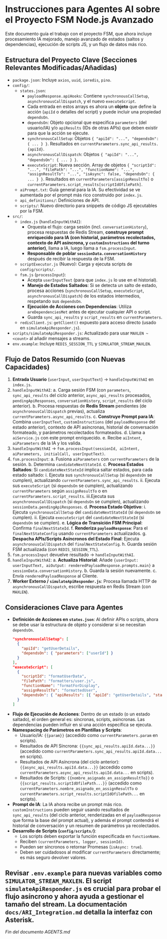 # Instrucciones para Agentes AI sobre el Proyecto FSM Node.js Avanzado

Este documento guía el trabajo con el proyecto FSM, que ahora incluye procesamiento IA mejorado, manejo avanzado de estados (saltos y dependencias), ejecución de scripts JS, y un flujo de datos más rico.

## Estructura del Proyecto Clave (Secciones Relevantes Modificadas/Añadidas)

-   `package.json`: Incluye `axios`, `uuid`, `ioredis`, `pino`.
-   `config/`:
    -   `states.json`:
        -   `payloadResponse.apiHooks`: Contiene `synchronousCallSetup`, `asynchronousCallDispatch`, y el nuevo `executeScript`.
        -   Cada entrada en estos arrays es ahora un **objeto** que define la acción (`apiId` o detalles del script) y puede incluir una propiedad `dependsOn`.
        -   `dependsOn`: Objeto opcional que especifica `parameters` (del usuario/IA) y/o `apiResults` (IDs de otras APIs) que deben existir para que la acción se ejecute.
        -   `synchronousCallSetup`: Objetos `{ "apiId": "...", "dependsOn": { ... } }`. Resultados en `currentParameters.sync_api_results.{apiId}`.
        -   `asynchronousCallDispatch`: Objetos `{ "apiId": "...", "dependsOn": { ... } }`.
        -   `executeScript`: Nueva sección. Array de objetos `{ "scriptId": "...", "filePath": "...", "functionName": "...", "assignResultTo": "...", "isAsync": false, "dependsOn": { ... } }`. Resultados en `currentParameters[assignResultTo]` o `currentParameters.script_results[scriptIdOfilePath]`.
    -   `aiPrompt.txt`: Guía general para la IA. Su efectividad se ve aumentada por el prompt más rico construido por `index.js`.
    -   `api_definitions/`: Definiciones de API.
    -   `scripts/`: Nuevo directorio para snippets de código JS ejecutables por la FSM.
-   `src/`:
    -   `index.js` (`handleInputWithAI`):
        -   Orquesta el flujo: carga sesión (incl. `conversationHistory`), procesa respuestas de Redis Stream, **construye prompt enriquecido para IA (con historial, parámetros recolectados, contexto de API asíncrona, y `customInstructions` del turno anterior)**, llama a IA, luego llama a `fsm.processInput`.
        -   **Responsable de poblar `sessionData.conversationHistory`** después de recibir la respuesta de la FSM.
    -   `scriptExecutor.js` (Nuevo): Carga y ejecuta scripts de `config/scripts/`.
    -   `fsm.js` (`processInput`):
        -   Acepta `userInputText` (para que `index.js` lo use en el historial).
        -   **Manejo de Estados Saltados**: Si se detecta un salto de estado, procesa acciones (`synchronousCallSetup`, `executeScript`, `asynchronousCallDispatch`) de los estados intermedios, respetando sus `dependsOn`.
        -   **Ejecución de Acciones con Dependencias**: Utiliza `areDependenciesMet` antes de ejecutar cualquier API o script.
        -   Guarda `sync_api_results` y `script_results` en `currentParameters`.
    -   `redisClient.js`: `getClient()` expuesto para acceso directo (usado en `simulateApiResponder.js`).
-   `scripts/simulateApiResponder.js`: Actualizado para usar `MAXLEN ~ <count>` al añadir mensajes a streams.
-   `env.example`: Incluye `REDIS_SESSION_TTL` y `SIMULATOR_STREAM_MAXLEN`.

## Flujo de Datos Resumido (con Nuevas Capacidades)

1.  **Entrada Usuario** (`userInput`, `userInputText`) -> `handleInputWithAI` en `index.js`.
2.  `handleInputWithAI`:
    a.  Carga sesión FSM (con `parameters`, `sync_api_results` del ciclo anterior, `async_api_results` procesados, `pendingApiResponses`, `conversationHistory`, `script_results` del ciclo anterior).
    b.  Procesa respuestas de **Redis Stream** pendientes (de `asynchronousCallDispatch` previas), actualiza `currentParameters.async_api_results`.
    c.  **Construye Prompt para IA**: Combina `userInputText`, `customInstructions` (del `payloadResponse` del estado anterior), contexto de API asíncronas, historial de conversación formateado, y parámetros recolectados formateados.
    d.  Llama a `aiService.js` con este prompt enriquecido.
    e.  Recibe `aiIntent`, `aiParameters` de la IA y los valida.
3.  `handleInputWithAI` -> `fsm.processInput(sessionId, aiIntent, aiParameters, initialCall, userInputText)`.
4.  `fsm.processInput`:
    a.  Fusiona `aiParameters` con `currentParameters` de la sesión.
    b.  Determina `candidateNextStateId`.
    c.  **Procesa Estados Saltados**: Si `candidateNextStateId` implica saltar estados, para cada estado saltado:
        i.  Ejecuta sus `synchronousCallSetup` (si `dependsOn` se cumplen), actualizando `currentParameters.sync_api_results`.
        ii. Ejecuta sus `executeScript` (si `dependsOn` se cumplen), actualizando `currentParameters` según `assignResultTo` o en `currentParameters.script_results`.
        iii.Ejecuta sus `asynchronousCallDispatch` (si `dependsOn` se cumplen), actualizando `sessionData.pendingApiResponses`.
    d.  **Procesa Estado Objetivo**:
        i.  Ejecuta `synchronousCallSetup` del `candidateNextStateId` (si `dependsOn` se cumplen).
        ii. Ejecuta `executeScript` del `candidateNextStateId` (si `dependsOn` se cumplen).
    e.  **Lógica de Transición FSM Principal**: Confirma `finalNextStateId`.
    f.  **Renderiza `payloadResponse`**: Para el `finalNextStateConfig` usando `currentParameters` actualizados.
    g.  **Despacha APIs/Scripts Asíncronos del Estado Final**: Ejecuta `asynchronousCallDispatch` del `finalNextStateConfig`.
    h.  Guarda sesión FSM actualizada (con `REDIS_SESSION_TTL`).
5.  `fsm.processInput` devuelve resultado -> `handleInputWithAI`.
6.  `handleInputWithAI`:
    a.  **Actualiza Historial**: Añade `{userInput: userInputText, aiOutput: renderedPayloadResponse.prompts.main}` a `sessionData.conversationHistory`.
    b.  Guarda la sesión nuevamente.
    c.  Envía `renderedPayloadResponse` al Cliente.
7.  **Worker Externo / `simulateApiResponder.js`**: Procesa llamada HTTP de `asynchronousCallDispatch`, escribe respuesta en Redis Stream (con `MAXLEN`).

## Consideraciones Clave para Agentes

*   **Definición de Acciones en `states.json`**: Al definir APIs o scripts, ahora se debe usar la estructura de objeto y considerar si se necesitan `dependsOn`.
    ```json
    "synchronousCallSetup": [
      {
        "apiId": "getUserDetails",
        "dependsOn": { "parameters": ["userId"] }
      }
    ],
    "executeScript": [
      {
        "scriptId": "formatUserData",
        "filePath": "formatters/user.js",
        "functionName": "formatForDisplay",
        "assignResultTo": "formattedUser",
        "dependsOn": { "apiResults": [{ "apiId": "getUserDetails", "status": "success" }] }
      }
    ]
    ```
*   **Flujo de Ejecución de Acciones**: Dentro de un estado (o un estado saltado), el orden general es: síncronas, scripts, asíncronas. Las dependencias pueden influir en si una acción específica se ejecuta.
*   **Namespacing de Parámetros en Plantillas y Scripts**:
    *   Usuario/IA: `{{param}}` (accedido como `currentParameters.param` en scripts).
    *   Resultados de API Síncrona: `{{sync_api_results.apiId.data...}}` (accedido como `currentParameters.sync_api_results.apiId.data...` en scripts).
    *   Resultados de API Asíncrona (del ciclo anterior): `{{async_api_results.apiId.data...}}` (accedido como `currentParameters.async_api_results.apiId.data...` en scripts).
    *   Resultados de Scripts: `{{nombre_asignado_en_assignResultTo}}` o `{{script_results.scriptIdOfilePath...}}` (accedido como `currentParameters.nombre_asignado_en_assignResultTo` o `currentParameters.script_results.scriptIdOfilePath...` en scripts).
*   **Prompt de IA**: La IA ahora recibe un prompt más rico. `customInstructions` pueden seguir usando resultados de `sync_api_results` (del ciclo anterior, renderizadas en el `payloadResponse` que forma la base del prompt actual), y además el prompt contendrá el historial de conversación y un resumen de parámetros ya recolectados.
*   **Desarrollo de Scripts (`config/scripts/`)**:
    *   Los scripts deben exportar la función especificada en `functionName`.
    *   Reciben `(currentParameters, logger, sessionId)`.
    *   Pueden ser síncronos o retornar Promesas (`isAsync: true`).
    *   Deben ser cuidadosos al modificar `currentParameters` directamente; es más seguro devolver valores.

Revisar `.env.example` para nuevas variables como `SIMULATOR_STREAM_MAXLEN`. El script `simulateApiResponder.js` es crucial para probar el flujo asíncrono y ahora ayuda a gestionar el tamaño del stream. La documentación `docs/ARI_Integration.md` detalla la interfaz con Asterisk.
---
*Fin del documento AGENTS.md*

